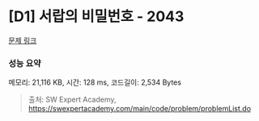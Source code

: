 # [D1] 서랍의 비밀번호 - 2043 

[문제 링크](https://swexpertacademy.com/main/code/problem/problemDetail.do?contestProbId=AV5QJ_8KAx8DFAUq) 

### 성능 요약

메모리: 21,116 KB, 시간: 128 ms, 코드길이: 2,534 Bytes



> 출처: SW Expert Academy, https://swexpertacademy.com/main/code/problem/problemList.do